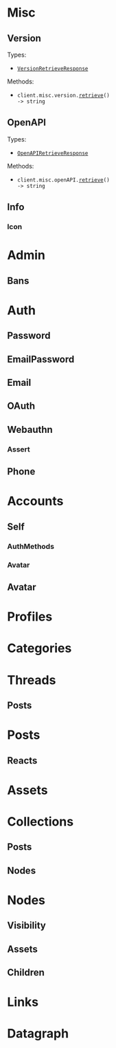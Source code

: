 # Misc

## Version

Types:

- <code><a href="./src/resources/misc/version.ts">VersionRetrieveResponse</a></code>

Methods:

- <code title="get /version">client.misc.version.<a href="./src/resources/misc/version.ts">retrieve</a>() -> string</code>

## OpenAPI

Types:

- <code><a href="./src/resources/misc/openapi.ts">OpenAPIRetrieveResponse</a></code>

Methods:

- <code title="get /openapi.json">client.misc.openAPI.<a href="./src/resources/misc/openapi.ts">retrieve</a>() -> string</code>

## Info

### Icon

# Admin

## Bans

# Auth

## Password

## EmailPassword

## Email

## OAuth

## Webauthn

### Assert

## Phone

# Accounts

## Self

### AuthMethods

### Avatar

## Avatar

# Profiles

# Categories

# Threads

## Posts

# Posts

## Reacts

# Assets

# Collections

## Posts

## Nodes

# Nodes

## Visibility

## Assets

## Children

# Links

# Datagraph
